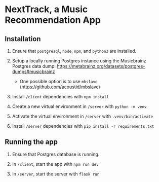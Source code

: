 # NextTrack, a Music Recommendation App

## Installation

1. Ensure that `postgresql`, `node`, `npm`, and `python3` are installed.

2. Setup a locally running Postgres instance using the Musicbrainz Postgres data dump: https://metabrainz.org/datasets/postgres-dumps#musicbrainz

   - One possible option is to use `mbslave` (https://github.com/acoustid/mbslave)

3. Install `/client` dependencies with `npm install`

4. Create a new virtual environment in `/server` with `python -m venv`

5. Activate the virtual environment in `/server` with `.venv/bin/activate`

6. Install `/server` dependencies with `pip install -r requirements.txt`

## Running the app

1. Ensure that Postgres database is running.

2. In `/client`, start the app with `npm run dev`

3. In `/server`, start the server with `flask run`
